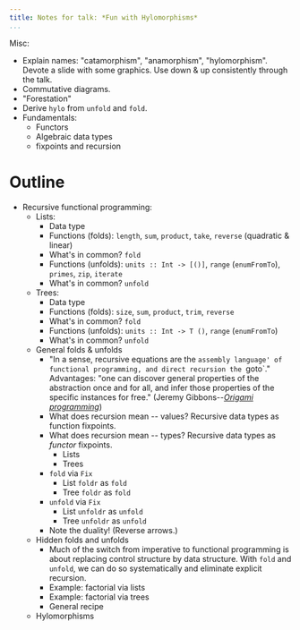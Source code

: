 ```yaml
---
title: Notes for talk: *Fun with Hylomorphisms*
...
```


 <!-- References -->

[Origami programming]: http://www.cs.ox.ac.uk/publications/publication2335-abstract.html "paper by Jeremy Gibbons in The Fun of Programming"

 <!-- -->


Misc:

*   Explain names: "catamorphism", "anamorphism", "hylomorphism".
    Devote a slide with some graphics.
    Use down & up consistently through the talk.
*   Commutative diagrams.
*   "Forestation"
*   Derive `hylo` from `unfold` and `fold`.
*   Fundamentals:
    *   Functors
    *   Algebraic data types
    *   fixpoints and recursion

# Outline

*   Recursive functional programming:
    *   Lists:
        *   Data type
        *   Functions (folds): `length`, `sum`, `product`, `take`, `reverse` (quadratic & linear)
        *   What's in common? `fold`
        *   Functions (unfolds): `units :: Int -> [()]`, `range` (`enumFromTo`), `primes`, `zip`, `iterate`
        *   What's in common? `unfold`
    *   Trees:
        *   Data type
        *   Functions (folds): `size`, `sum`, `product`, `trim`, `reverse`
        *   What's in common? `fold`
        *   Functions (unfolds): `units :: Int -> T ()`, `range` (`enumFromTo`)
        *   What's in common? `unfold`
    *   General folds & unfolds
        *   "In a sense, recursive equations are the `assembly language' of functional programming, and direct recursion the `goto`." Advantages: "one can discover general properties of the abstraction once and for all, and infer those properties of the specific instances for free." (Jeremy Gibbons--*[Origami programming]*)
        *   What does recursion mean -- values?
            Recursive data types as function fixpoints.
        *   What does recursion mean -- types?
            Recursive data types as *functor* fixpoints.
            *   Lists
            *   Trees
        *   `fold` via `Fix`
            *   List `foldr` as `fold`
            *   Tree `foldr` as `fold`
        *   `unfold` via `Fix`
            *   List `unfoldr` as `unfold`
            *   Tree `unfoldr` as `unfold`
        *   Note the duality! (Reverse arrows.)
    *   Hidden folds and unfolds
        *   Much of the switch from imperative to functional programming is about replacing control structure by data structure.
            With `fold` and `unfold`, we can do so systematically and eliminate explicit recursion.
        *   Example: factorial via lists
        *   Example: factorial via trees
        *   General recipe
    *   Hylomorphisms
